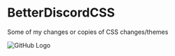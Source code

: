 # BetterDiscordCSS
Some of my changes or copies of CSS changes/themes

![GitHub Logo](https://0x0.la/i/2020/08/31-13.58-00sd.png)
